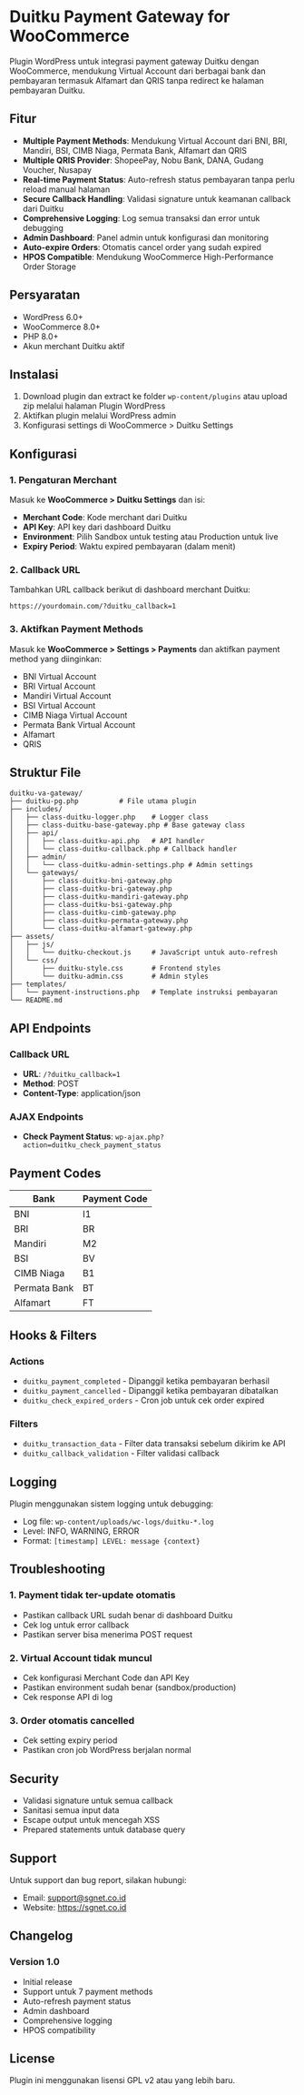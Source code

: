 # Duitku Payment Gateway for WooCommerce

Plugin WordPress untuk integrasi payment gateway Duitku dengan WooCommerce, mendukung Virtual Account dari berbagai bank dan pembayaran termasuk Alfamart dan QRIS tanpa redirect ke halaman pembayaran Duitku.

## Fitur

- **Multiple Payment Methods**: Mendukung Virtual Account dari BNI, BRI, Mandiri, BSI, CIMB Niaga, Permata Bank, Alfamart dan QRIS
- **Multiple QRIS Provider**: ShopeePay, Nobu Bank, DANA, Gudang Voucher, Nusapay
- **Real-time Payment Status**: Auto-refresh status pembayaran tanpa perlu reload manual halaman
- **Secure Callback Handling**: Validasi signature untuk keamanan callback dari Duitku
- **Comprehensive Logging**: Log semua transaksi dan error untuk debugging
- **Admin Dashboard**: Panel admin untuk konfigurasi dan monitoring
- **Auto-expire Orders**: Otomatis cancel order yang sudah expired
- **HPOS Compatible**: Mendukung WooCommerce High-Performance Order Storage

## Persyaratan

- WordPress 6.0+
- WooCommerce 8.0+
- PHP 8.0+
- Akun merchant Duitku aktif

## Instalasi

1. Download plugin dan extract ke folder `wp-content/plugins` atau upload zip melalui halaman Plugin WordPress
2. Aktifkan plugin melalui WordPress admin
3. Konfigurasi settings di WooCommerce > Duitku Settings

## Konfigurasi

### 1. Pengaturan Merchant

Masuk ke **WooCommerce > Duitku Settings** dan isi:

- **Merchant Code**: Kode merchant dari Duitku
- **API Key**: API key dari dashboard Duitku
- **Environment**: Pilih Sandbox untuk testing atau Production untuk live
- **Expiry Period**: Waktu expired pembayaran (dalam menit)

### 2. Callback URL

Tambahkan URL callback berikut di dashboard merchant Duitku:
```
https://yourdomain.com/?duitku_callback=1
```

### 3. Aktifkan Payment Methods

Masuk ke **WooCommerce > Settings > Payments** dan aktifkan payment method yang diinginkan:

- BNI Virtual Account
- BRI Virtual Account  
- Mandiri Virtual Account
- BSI Virtual Account
- CIMB Niaga Virtual Account
- Permata Bank Virtual Account
- Alfamart
- QRIS

## Struktur File

```
duitku-va-gateway/
├── duitku-pg.php          # File utama plugin
├── includes/
│   ├── class-duitku-logger.php    # Logger class
│   ├── class-duitku-base-gateway.php # Base gateway class
│   ├── api/
│   │   ├── class-duitku-api.php   # API handler
│   │   └── class-duitku-callback.php # Callback handler
│   ├── admin/
│   │   └── class-duitku-admin-settings.php # Admin settings
│   └── gateways/
│       ├── class-duitku-bni-gateway.php
│       ├── class-duitku-bri-gateway.php
│       ├── class-duitku-mandiri-gateway.php
│       ├── class-duitku-bsi-gateway.php
│       ├── class-duitku-cimb-gateway.php
│       ├── class-duitku-permata-gateway.php
│       └── class-duitku-alfamart-gateway.php
├── assets/
│   ├── js/
│   │   └── duitku-checkout.js     # JavaScript untuk auto-refresh
│   └── css/
│       ├── duitku-style.css       # Frontend styles
│       └── duitku-admin.css       # Admin styles
├── templates/
│   └── payment-instructions.php   # Template instruksi pembayaran
└── README.md
```

## API Endpoints

### Callback URL
- **URL**: `/?duitku_callback=1`
- **Method**: POST
- **Content-Type**: application/json

### AJAX Endpoints
- **Check Payment Status**: `wp-ajax.php?action=duitku_check_payment_status`

## Payment Codes

| Bank | Payment Code |
|------|--------------|
| BNI | I1 |
| BRI | BR |
| Mandiri | M2 |
| BSI | BV |
| CIMB Niaga | B1 |
| Permata Bank | BT |
| Alfamart | FT |

## Hooks & Filters

### Actions
- `duitku_payment_completed` - Dipanggil ketika pembayaran berhasil
- `duitku_payment_cancelled` - Dipanggil ketika pembayaran dibatalkan
- `duitku_check_expired_orders` - Cron job untuk cek order expired

### Filters
- `duitku_transaction_data` - Filter data transaksi sebelum dikirim ke API
- `duitku_callback_validation` - Filter validasi callback

## Logging

Plugin menggunakan sistem logging untuk debugging:

- Log file: `wp-content/uploads/wc-logs/duitku-*.log`
- Level: INFO, WARNING, ERROR
- Format: `[timestamp] LEVEL: message {context}`

## Troubleshooting

### 1. Payment tidak ter-update otomatis
- Pastikan callback URL sudah benar di dashboard Duitku
- Cek log untuk error callback
- Pastikan server bisa menerima POST request

### 2. Virtual Account tidak muncul
- Cek konfigurasi Merchant Code dan API Key
- Pastikan environment sudah benar (sandbox/production)
- Cek response API di log

### 3. Order otomatis cancelled
- Cek setting expiry period
- Pastikan cron job WordPress berjalan normal

## Security

- Validasi signature untuk semua callback
- Sanitasi semua input data
- Escape output untuk mencegah XSS
- Prepared statements untuk database query

## Support

Untuk support dan bug report, silakan hubungi:
- Email: support@sgnet.co.id
- Website: https://sgnet.co.id

## Changelog

### Version 1.0
- Initial release
- Support untuk 7 payment methods
- Auto-refresh payment status
- Admin dashboard
- Comprehensive logging
- HPOS compatibility

## License

Plugin ini menggunakan lisensi GPL v2 atau yang lebih baru.